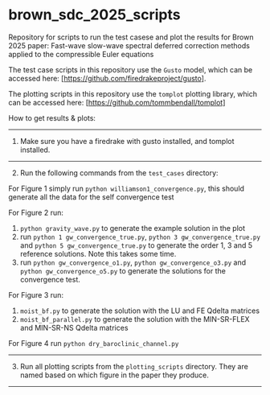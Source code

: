 # brown_sdc_2025_scripts

Repository for scripts to run the test casese and plot the results for Brown 2025 paper: Fast-wave slow-wave spectral deferred correction methods applied to the
compressible Euler equations

The test case scripts in this repository use the `Gusto` model, which can be accessed here: [https://github.com/firedrakeproject/gusto]. 

The plotting scripts in this repository use the `tomplot` plotting
library, which can be accessed here: [https://github.com/tommbendall/tomplot]

How to get results & plots:

----------------------------------------------------------------------------------

1. Make sure you have a firedrake with gusto installed, and tomplot installed.

----------------------------------------------------------------------------------
2. Run the following commands from the `test_cases` directory:

  For Figure 1 simply run `python williamson1_convergence.py`, this should generate all the data for the self convergence test
  
  For Figure 2 run:
  1. `python gravity_wave.py` to generate the example solution in the plot
  2. run `python 1 gw_convergence_true.py`, `python 3 gw_convergence_true.py` and `python 5 gw_convergence_true.py` to generate the order 1, 3 and 5 reference solutions. Note this takes some time.
  3. run `python gw_convergence_o1.py`, `python gw_convergence_o3.py` and `python gw_convergence_o5.py` to generate the solutions for the convergence test.
  
  For Figure 3 run: 
  1. `moist_bf.py` to generate the solution with the LU and FE Qdelta matrices
  2. `moist_bf_parallel.py` to generate the solution with the MIN-SR-FLEX and MIN-SR-NS Qdelta matrices

  For Figure 4 run `python dry_baroclinic_channel.py` 

----------------------------------------------------------------------------------

3. Run all plotting scripts from the `plotting_scripts` directory. They are named based on which figure in the paper they produce.

----------------------------------------------------------------------------------
